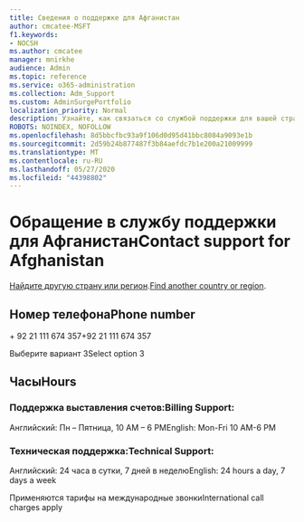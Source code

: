 ```yaml
---
title: Сведения о поддержке для Афганистан
author: cmcatee-MSFT
f1.keywords:
- NOCSH
ms.author: cmcatee
manager: mnirkhe
audience: Admin
ms.topic: reference
ms.service: o365-administration
ms.collection: Adm_Support
ms.custom: AdminSurgePortfolio
localization_priority: Normal
description: Узнайте, как связаться со службой поддержки для вашей страны или региона.
ROBOTS: NOINDEX, NOFOLLOW
ms.openlocfilehash: 8d5bbcfbc93a9f106d0d95d41bbc8084a9093e1b
ms.sourcegitcommit: 2d59b24b877487f3b84aefdc7b1e200a21009999
ms.translationtype: MT
ms.contentlocale: ru-RU
ms.lasthandoff: 05/27/2020
ms.locfileid: "44398802"
---
```

# <a name="contact-support-for-afghanistan"></a><span data-ttu-id="6d5cb-103">Обращение в службу поддержки для Афганистан</span><span class="sxs-lookup"><span data-stu-id="6d5cb-103">Contact support for Afghanistan</span></span>

<span data-ttu-id="6d5cb-104">[Найдите другую страну или регион](../contact-support-for-business-products.md).</span><span class="sxs-lookup"><span data-stu-id="6d5cb-104">[Find another country or region](../contact-support-for-business-products.md).</span></span>

## <a name="phone-number"></a><span data-ttu-id="6d5cb-105">Номер телефона</span><span class="sxs-lookup"><span data-stu-id="6d5cb-105">Phone number</span></span>
<span data-ttu-id="6d5cb-106">+ 92 21 111 674 357</span><span class="sxs-lookup"><span data-stu-id="6d5cb-106">+92 21 111 674 357</span></span>

<span data-ttu-id="6d5cb-107">Выберите вариант 3</span><span class="sxs-lookup"><span data-stu-id="6d5cb-107">Select option 3</span></span>

## <a name="hours"></a><span data-ttu-id="6d5cb-108">Часы</span><span class="sxs-lookup"><span data-stu-id="6d5cb-108">Hours</span></span>
### <a name="billing-support"></a><span data-ttu-id="6d5cb-109">Поддержка выставления счетов:</span><span class="sxs-lookup"><span data-stu-id="6d5cb-109">Billing Support:</span></span>

<span data-ttu-id="6d5cb-110">Английский: Пн – Пятница, 10 AM – 6 PM</span><span class="sxs-lookup"><span data-stu-id="6d5cb-110">English: Mon-Fri 10 AM-6 PM</span></span>

### <a name="technical-support"></a><span data-ttu-id="6d5cb-111">Техническая поддержка:</span><span class="sxs-lookup"><span data-stu-id="6d5cb-111">Technical Support:</span></span>

<span data-ttu-id="6d5cb-112">Английский: 24 часа в сутки, 7 дней в неделю</span><span class="sxs-lookup"><span data-stu-id="6d5cb-112">English: 24 hours a day, 7 days a week</span></span>

<span data-ttu-id="6d5cb-113">Применяются тарифы на международные звонки</span><span class="sxs-lookup"><span data-stu-id="6d5cb-113">International call charges apply</span></span>
